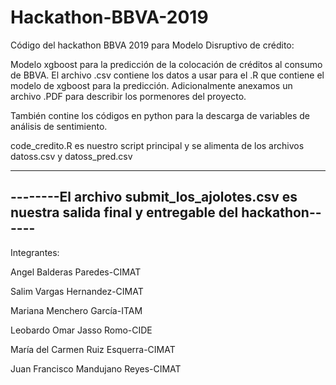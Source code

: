 # Hackathon-BBVA-2019

Código del hackathon BBVA 2019 para Modelo Disruptivo de crédito:

Modelo xgboost para la predicción de la colocación de créditos al consumo de BBVA. El archivo .csv contiene los datos a usar para el .R que contiene el modelo de xgboost para la predicción. Adicionalmente anexamos un archivo .PDF para describir los pormenores del proyecto.

También contine los códigos en python para la descarga de variables de análisis de sentimiento.

code_credito.R es nuestro script principal y se alimenta de los archivos datoss.csv y datoss_pred.csv

---------------------------------------------------------------------------------------------------
--------El archivo submit_los_ajolotes.csv es nuestra salida final y entregable del hackathon------
---------------------------------------------------------------------------------------------------



Integrantes:

Angel Balderas Paredes-CIMAT

Salim Vargas Hernandez-CIMAT

Mariana Menchero García-ITAM

Leobardo Omar Jasso Romo-CIDE

María del Carmen Ruiz Esquerra-CIMAT

Juan Francisco Mandujano Reyes-CIMAT

